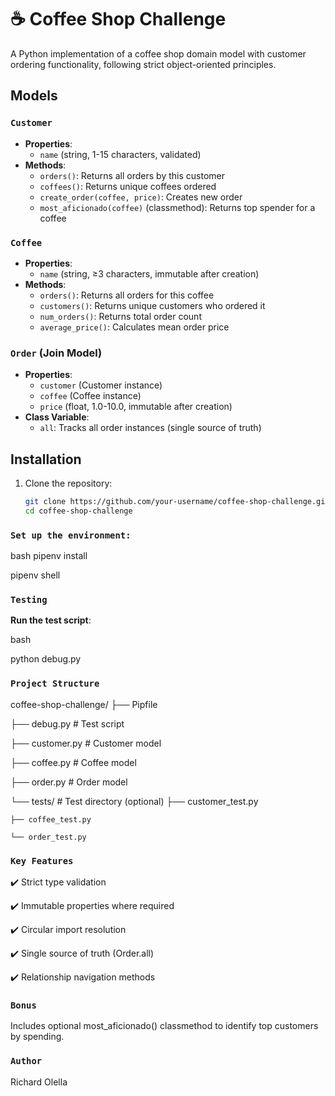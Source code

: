 # ☕ Coffee Shop Challenge

A Python implementation of a coffee shop domain model with customer ordering functionality, following strict object-oriented principles.

## Models

### `Customer`
- **Properties**:
  - `name` (string, 1-15 characters, validated)
- **Methods**:
  - `orders()`: Returns all orders by this customer
  - `coffees()`: Returns unique coffees ordered
  - `create_order(coffee, price)`: Creates new order
  - `most_aficionado(coffee)` (classmethod): Returns top spender for a coffee

### `Coffee`
- **Properties**:
  - `name` (string, ≥3 characters, immutable after creation)
- **Methods**:
  - `orders()`: Returns all orders for this coffee
  - `customers()`: Returns unique customers who ordered it
  - `num_orders()`: Returns total order count
  - `average_price()`: Calculates mean order price

### `Order` (Join Model)
- **Properties**:
  - `customer` (Customer instance)
  - `coffee` (Coffee instance)
  - `price` (float, 1.0-10.0, immutable after creation)
- **Class Variable**:
  - `all`: Tracks all order instances (single source of truth)

## Installation
1. Clone the repository:
   ```bash
   git clone https://github.com/your-username/coffee-shop-challenge.git
   cd coffee-shop-challenge

### `Set up the environment:`
bash
pipenv install

pipenv shell


### `Testing`

**Run the test script**:

bash

python debug.py

### `Project Structure`

coffee-shop-challenge/
├── Pipfile

├── debug.py            # Test script

├── customer.py         # Customer model

├── coffee.py           # Coffee model

├── order.py            # Order model

└── tests/              # Test directory (optional)
    ├── customer_test.py
    
    ├── coffee_test.py
    
    └── order_test.py


### `Key Features`

✔️ Strict type validation

✔️ Immutable properties where required

✔️ Circular import resolution

✔️ Single source of truth (Order.all)

✔️ Relationship navigation methods

### `Bonus`

Includes optional most_aficionado() classmethod to identify top customers by spending.

### `Author`

Richard Olella
